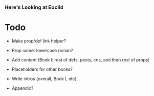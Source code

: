 ### Here's Looking at Euclid

# Todo

- Make prop/def link helper?
- Prop name: lowercase roman?

- Add content (Book I: rest of defs, posts, cns, and then rest of props)
- Placeholders for other books?
- Write intros (overall, Book I, etc)
- Appendix?

